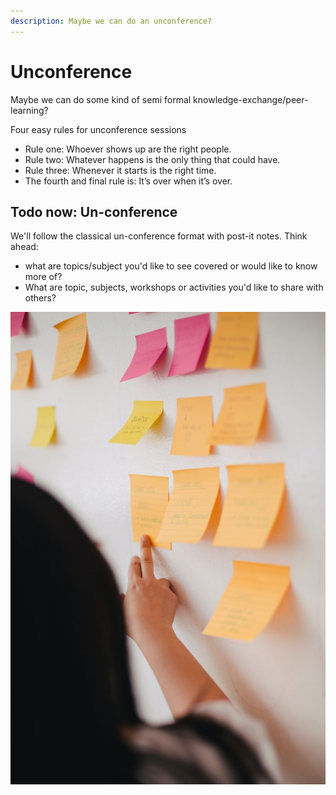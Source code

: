 ```yaml
---
description: Maybe we can do an unconference?
---
```


# Unconference

Maybe we can do some kind of semi formal knowledge-exchange/peer-learning?

Four easy rules for unconference sessions

* Rule one: Whoever shows up are the right people.
* Rule two: Whatever happens is the only thing that could have.
* Rule three: Whenever it starts is the right time.
* The fourth and final rule is: It’s over when it’s over.

## Todo now: Un-conference
We'll follow the classical un-conference format with post-it notes. 
Think ahead: 
* what are topics/subject you'd like to see covered or would like to know more of? 
* What are topic, subjects, workshops or activities you'd like to share with others?

![](../.gitbook/assets/image%20%285%29.png)

